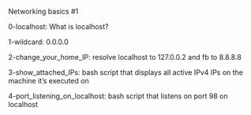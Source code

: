 Networking basics #1

0-localhost: What is localhost?

1-wildcard: 0.0.0.0

2-change_your_home_IP: resolve localhost to 127.0.0.2 and fb to 8.8.8.8

3-show_attached_IPs: bash script that displays all active IPv4 IPs on the machine it’s executed on

4-port_listening_on_localhost: bash script that listens on port 98 on localhost
